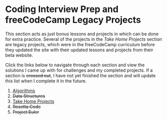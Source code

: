 # Coding Interview Prep and freeCodeCamp Legacy Projects

This section acts as just bonus lessons and projects in which can be done for extra practice. Several of the projects in the *Take Home Projects* section are legacy projects, which were in the freeCodeCamp curriculum before they updated the site with their updated lessons and projects from their beta website.

Click the links below to navigate through each section and view the solutions I came up with for challenges and my completed projects. If a section is ~~crossed out~~, I have not yet finished the section and will update this list when I complete it in the future.

1. [Algorithms](./1.%20Algorithms#algorithms)
2. ~~Data Structures~~
3. [Take Home Projects](./3.%20Take%20Home%20Projects#take-home-projects)
4. ~~Rosetta Code~~
5. ~~Project Euler~~
